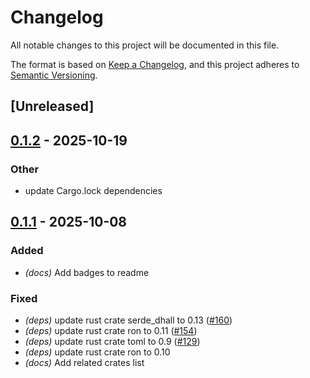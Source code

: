 # Changelog

All notable changes to this project will be documented in this file.

The format is based on [Keep a Changelog](https://keepachangelog.com/en/1.0.0/),
and this project adheres to [Semantic Versioning](https://semver.org/spec/v2.0.0.html).

## [Unreleased]

## [0.1.2](https://github.com/fooker/photonic/compare/photonic-dynamic-runner-v0.1.1...photonic-dynamic-runner-v0.1.2) - 2025-10-19

### Other

- update Cargo.lock dependencies

## [0.1.1](https://github.com/fooker/photonic/compare/photonic-dynamic-runner-v0.1.0...photonic-dynamic-runner-v0.1.1) - 2025-10-08

### Added

- *(docs)* Add badges to readme

### Fixed

- *(deps)* update rust crate serde_dhall to 0.13 ([#160](https://github.com/fooker/photonic/pull/160))
- *(deps)* update rust crate ron to 0.11 ([#154](https://github.com/fooker/photonic/pull/154))
- *(deps)* update rust crate toml to 0.9 ([#129](https://github.com/fooker/photonic/pull/129))
- *(deps)* update rust crate ron to 0.10
- *(docs)* Add related crates list
